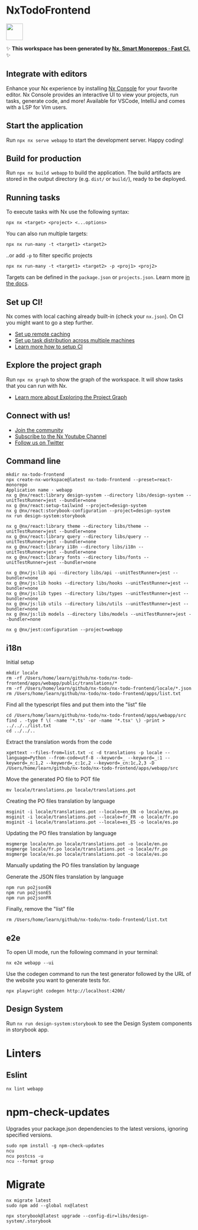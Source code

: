 # NxTodoFrontend

<a alt="Nx logo" href="https://nx.dev" target="_blank" rel="noreferrer"><img src="https://raw.githubusercontent.com/nrwl/nx/master/images/nx-logo.png" width="45"></a>

✨ **This workspace has been generated by [Nx, Smart Monorepos · Fast CI.](https://nx.dev)** ✨

## Integrate with editors

Enhance your Nx experience by installing [Nx Console](https://nx.dev/nx-console) for your favorite editor. Nx Console
provides an interactive UI to view your projects, run tasks, generate code, and more! Available for VSCode, IntelliJ and
comes with a LSP for Vim users.

## Start the application

Run `npx nx serve webapp` to start the development server. Happy coding!

## Build for production

Run `npx nx build webapp` to build the application. The build artifacts are stored in the output directory (e.g. `dist/` or `build/`), ready to be deployed.

## Running tasks

To execute tasks with Nx use the following syntax:

```
npx nx <target> <project> <...options>
```

You can also run multiple targets:

```
npx nx run-many -t <target1> <target2>
```

..or add `-p` to filter specific projects

```
npx nx run-many -t <target1> <target2> -p <proj1> <proj2>
```

Targets can be defined in the `package.json` or `projects.json`. Learn more [in the docs](https://nx.dev/features/run-tasks).

## Set up CI!

Nx comes with local caching already built-in (check your `nx.json`). On CI you might want to go a step further.

- [Set up remote caching](https://nx.dev/features/share-your-cache)
- [Set up task distribution across multiple machines](https://nx.dev/nx-cloud/features/distribute-task-execution)
- [Learn more how to setup CI](https://nx.dev/recipes/ci)

## Explore the project graph

Run `npx nx graph` to show the graph of the workspace.
It will show tasks that you can run with Nx.

- [Learn more about Exploring the Project Graph](https://nx.dev/core-features/explore-graph)

## Connect with us!

- [Join the community](https://nx.dev/community)
- [Subscribe to the Nx Youtube Channel](https://www.youtube.com/@nxdevtools)
- [Follow us on Twitter](https://twitter.com/nxdevtools)

## Command line

```
mkdir nx-todo-frontend
npx create-nx-workspace@latest nx-todo-frontend --preset=react-monorepo
Application name · webapp
nx g @nx/react:library design-system --directory libs/design-system --unitTestRunner=jest --bundler=none
nx g @nx/react:setup-tailwind --project=design-system
nx g @nx/react:storybook-configuration --project=design-system
nx run design-system:storybook

nx g @nx/react:library theme --directory libs/theme --unitTestRunner=jest --bundler=none
nx g @nx/react:library query --directory libs/query --unitTestRunner=jest --bundler=none
nx g @nx/react:library i18n --directory libs/i18n --unitTestRunner=jest --bundler=none
nx g @nx/react:library fonts --directory libs/fonts --unitTestRunner=jest --bundler=none

nx g @nx/js:lib api --directory libs/api --unitTestRunner=jest --bundler=none
nx g @nx/js:lib hooks --directory libs/hooks --unitTestRunner=jest --bundler=none
nx g @nx/js:lib types --directory libs/types --unitTestRunner=jest --bundler=none
nx g @nx/js:lib utils --directory libs/utils --unitTestRunner=jest --bundler=none
nx g @nx/js:lib models --directory libs/models --unitTestRunner=jest --bundler=none

nx g @nx/jest:configuration --project=webapp
```

## i18n
Initial setup
```
mkdir locale
rm -rf /Users/home/learn/github/nx-todo/nx-todo-frontend/apps/webapp/public/translations/*
rm -rf /Users/home/learn/github/nx-todo/nx-todo-frontend/locale/*.json
rm /Users/home/learn/github/nx-todo/nx-todo-frontend/apps/list.txt
```

Find all the typescript files and put them into the "list" file
```
cd /Users/home/learn/github/nx-todo/nx-todo-frontend/apps/webapp/src
find . -type f \( -name '*.ts' -or -name '*.tsx' \) -print > ../../../list.txt
cd ../../..
```

Extract the translation words from the code
```
xgettext --files-from=list.txt -c -d translations -p locale --language=Python --from-code=utf-8 --keyword=_ --keyword=_:1 --keyword=_n:1,2 --keyword=_c:1c,2 --keyword=_cn:1c,2,3 -D /Users/home/learn/github/nx-todo/nx-todo-frontend/apps/webapp/src
```

Move the generated PO file to POT file
```
mv locale/translations.po locale/translations.pot
```

Creating the PO files translation by language
```
msginit -i locale/translations.pot --locale=en_EN -o locale/en.po
msginit -i locale/translations.pot --locale=fr_FR -o locale/fr.po
msginit -i locale/translations.pot --locale=es_ES -o locale/es.po
```

Updating the PO files translation by language
```
msgmerge locale/en.po locale/translations.pot -o locale/en.po
msgmerge locale/fr.po locale/translations.pot -o locale/fr.po
msgmerge locale/es.po locale/translations.pot -o locale/es.po
```

Manually updating the PO files translation by language

Generate the JSON files translation by language
```
npm run po2jsonEN
npm run po2jsonES
npm run po2jsonFR
```

Finally, remove the "list" file
```
rm /Users/home/learn/github/nx-todo/nx-todo-frontend/list.txt
```

## e2e

To open UI mode, run the following command in your terminal:
```
nx e2e webapp --ui
```

Use the codegen command to run the test generator followed by the URL of the website you want to generate tests for.
```
npx playwright codegen http://localhost:4200/
```

## Design System
Run `nx run design-system:storybook` to see the Design System components in storybook app.

# Linters

## Eslint
```
nx lint webapp
```

# npm-check-updates
Upgrades your package.json dependencies to the latest versions, ignoring specified versions.

```
sudo npm install -g npm-check-updates
ncu
ncu postcss -u
ncu --format group
```

# Migrate

```
nx migrate latest
sudo npm add --global nx@latest

npx storybook@latest upgrade --config-dir=libs/design-system/.storybook
```
